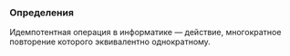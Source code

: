 ### Определения

Идемпотентная операция в информатике — действие, многократное повторение которого эквивалентно однократному.
